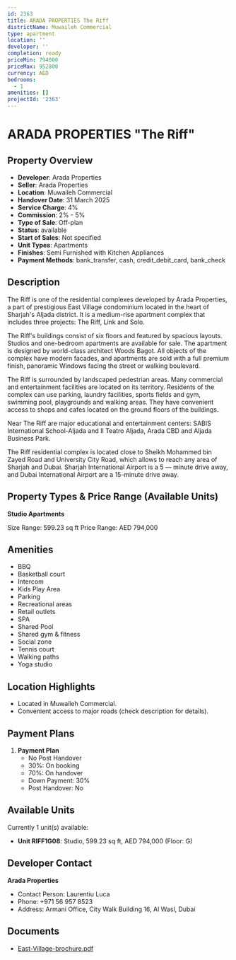 ```yaml
---
id: 2363
title: ARADA PROPERTIES The Riff
districtName: Muwaileh Commercial
type: apartment
location: ''
developer: ''
completion: ready
priceMin: 794000
priceMax: 952800
currency: AED
bedrooms:
  - 1
amenities: []
projectId: '2363'
---
```


# ARADA PROPERTIES "The Riff"

## Property Overview
- **Developer**: Arada Properties
- **Seller**: Arada Properties
- **Location**: Muwaileh Commercial
- **Handover Date**: 31 March 2025
- **Service Charge**: 4%
- **Commission**: 2% - 5%
- **Type of Sale**: Off-plan
- **Status**: available
- **Start of Sales**: Not specified
- **Unit Types**: Apartments
- **Finishes**: Semi Furnished with Kitchen Appliances
- **Payment Methods**: bank_transfer, cash, credit_debit_card, bank_check

## Description
The Riff is one of the residential complexes developed by Arada Properties, a part of prestigious East Village condominium located in the heart of Sharjah's Aljada district. It is a medium-rise apartment complex that includes three projects: The Riff, Link and Solo.

The Riff's buildings consist of six floors and featured by spacious layouts. Studios and one-bedroom apartments are available for sale. The apartment is designed by world-class architect Woods Bagot. All objects of the complex have modern facades, and apartments are sold with a full premium finish, panoramic Windows facing the street or walking boulevard.

The Riff is surrounded by landscaped pedestrian areas. Many commercial and entertainment facilities are located on its territory. Residents of the complex can use parking, laundry facilities, sports fields and gym, swimming pool, playgrounds and walking areas. They have convenient access to shops and cafes located on the ground floors of the buildings.

Near The Riff are major educational and entertainment centers: SABIS International School-Aljada and Il Teatro Aljada, Arada CBD and Aljada Business Park.

The Riff residential complex is located close to Sheikh Mohammed bin Zayed Road and University City Road, which allows to reach any area of Sharjah and Dubai. Sharjah International Airport is a 5 — minute drive away, and Dubai International Airport are a 15-minute drive away.

## Property Types & Price Range (Available Units)
**Studio Apartments**

Size Range: 599.23 sq ft
Price Range: AED 794,000

## Amenities
- BBQ
- Basketball court
- Intercom
- Kids Play Area
- Parking
- Recreational areas
- Retail outlets
- SPA
- Shared Pool
- Shared gym & fitness
- Social zone
- Tennis court
- Walking paths
- Yoga studio

## Location Highlights
- Located in Muwaileh Commercial.
- Convenient access to major roads (check description for details).

## Payment Plans
1. **Payment Plan**
   - No Post Handover
   - 30%: On booking
   - 70%: On handover
   - Down Payment: 30%
   - Post Handover: No

## Available Units
Currently 1 unit(s) available:
- **Unit RIFF1G08**: Studio, 599.23 sq ft, AED 794,000 (Floor: G)

## Developer Contact
**Arada Properties**
- Contact Person: Laurentiu Luca
- Phone: +971 56 957 8523
- Address: Armani Office, City Walk Building 16, Al Wasl, Dubai

## Documents
- [East-Village-brochure.pdf](https://cdn.geniemap.net/2024/06/27/WuE2pDn5Du4EOZPYwQHSeHOPVyznHjKdrsL7142J.pdf)
